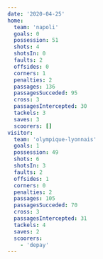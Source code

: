 ```yaml
---
date: '2020-04-25'
home:
  team: 'napoli'
  goals: 0
  possession: 51
  shots: 4
  shotsIn: 0
  faults: 2
  offsides: 0
  corners: 1
  penalties: 2
  passages: 136
  passagesSucceded: 95
  cross: 3
  passagesIntercepted: 30
  tackels: 3
  saves: 3
  scoorers: []
visitor:
  team: 'olympique-lyonnais'
  goals: 1
  possession: 49
  shots: 6
  shotsIn: 3
  faults: 2
  offsides: 1
  corners: 0
  penalties: 2
  passages: 105
  passagesSucceded: 70
  cross: 3
  passagesIntercepted: 31
  tackels: 4
  saves: 2
  scoorers:
    - 'depay'
---
```

